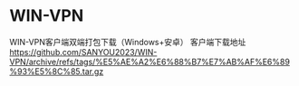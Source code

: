 # WIN-VPN
WIN-VPN客户端双端打包下载（Windows+安卓）
客户端下载地址
https://github.com/SANYOU2023/WIN-VPN/archive/refs/tags/%E5%AE%A2%E6%88%B7%E7%AB%AF%E6%89%93%E5%8C%85.tar.gz
